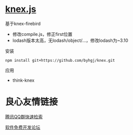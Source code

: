 # [knex.js](http://knexjs.org) 

基于knex-firebird

+ 修改compile.js，修正first位置
+ lodash版本太高，无lodash/object/...，修改lodash为~3.10

安装
```
npm install git+https://github.com/byhgj/knex.git
```

应用
+ think-knex


 # 良心友情链接

[腾讯QQ群快速检索](http://u.720life.cn/s/8cf73f7c)

[软件免费开发论坛](http://u.720life.cn/s/bbb01dc0)